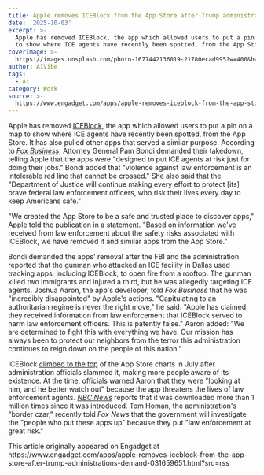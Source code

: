 ```yaml
---
title: Apple removes ICEBlock from the App Store after Trump administration's demand
date: '2025-10-03'
excerpt: >-
  Apple has removed ICEBlock, the app which allowed users to put a pin on a map
  to show where ICE agents have recently been spotted, from the App Store....
coverImage: >-
  https://images.unsplash.com/photo-1677442136019-21780ecad995?w=400&h=200&fit=crop&auto=format
author: AIVibe
tags:
  - Ai
category: Work
source: >-
  https://www.engadget.com/apps/apple-removes-iceblock-from-the-app-store-after-trump-administrations-demand-031659651.html?src=rss
---
```

<p>Apple has removed <a data-i13n="cpos:1;pos:1" href="https://www.engadget.com/social-media/iceblock-climbs-to-the-top-of-the-app-store-charts-after-officials-slam-it-004319963.html">ICEBlock</a>, the app which allowed users to put a pin on a map to show where ICE agents have recently been spotted, from the App Store. It has also pulled other apps that served a similar purpose. According to <a data-i13n="cpos:2;pos:1" href="https://www.foxbusiness.com/politics/apple-takes-down-ice-tracking-app-after-pressure-from-ag-bondi"><em>Fox Business</em></a>, Attorney General Pam Bondi demanded their takedown, telling Apple that the apps were &quot;designed to put ICE agents at risk just for doing their jobs.&quot; Bondi added that &quot;violence against law enforcement is an intolerable red line that cannot be crossed.&quot; She also said that the &quot;Department of Justice will continue making every effort to protect [its] brave federal law enforcement officers, who risk their lives every day to keep Americans safe.&quot;</p>
<p>&quot;We created the App Store to be a safe and trusted place to discover apps,&quot; Apple told the publication in a statement. &quot;Based on information we&#39;ve received from law enforcement about the safety risks associated with ICEBlock, we have removed it and similar apps from the App Store.&quot;&nbsp;</p>
<span id="end-legacy-contents"></span><p>Bondi demanded the apps&#39; removal after the FBI and the administration reported that the gunman who attacked an ICE facility in Dallas used tracking apps, including ICEBlock, to open fire from a rooftop. The gunman killed two immigrants and injured a third, but he was allegedly targeting ICE agents. Joshua Aaron, the app&#39;s developer, told <em>Fox Business</em> that he was &quot;incredibly disappointed&quot; by Apple&#39;s actions. &quot;Capitulating to an authoritarian regime is never the right move,&quot; he said. &quot;Apple has claimed they received information from law enforcement that ICEBlock served to harm law enforcement officers. This is patently false.&quot; Aaron added: &quot;We are determined to fight this with everything we have. Our mission has always been to protect our neighbors from the terror this administration continues to reign down on the people of this nation.&quot;</p>
<p>ICEBlock <a data-i13n="cpos:3;pos:1" href="https://www.engadget.com/social-media/iceblock-climbs-to-the-top-of-the-app-store-charts-after-officials-slam-it-004319963.html">climbed to the top</a> of the App Store charts in July after administration officials slammed it, making more people aware of its existence. At the time, officials warned Aaron that they were &quot;looking at him, and he better watch out&quot; because the app threatens the lives of law enforcement agents. <a data-i13n="elm:affiliate_link;sellerN:CNBC;elmt:;cpos:4;pos:1" href="https://shopping.yahoo.com/rdlw?merchantId=34e37b9c-8975-48da-aa39-df8bcd5badc3&amp;siteId=us-engadget&amp;pageId=1p-autolink&amp;contentUuid=61851b1f-a37c-42e4-84b4-135462abc75d&amp;featureId=text-link&amp;merchantName=CNBC&amp;linkText=NBC+News&amp;custData=eyJzb3VyY2VOYW1lIjoiV2ViLURlc2t0b3AtVmVyaXpvbiIsImxhbmRpbmdVcmwiOiJodHRwczovL3d3dy5jbmJjLmNvbS8yMDI1LzEwLzAzL2FwcGxlLWljZS1hcHAtdHJ1bXAtYm9uZGkuaHRtbCIsImNvbnRlbnRVdWlkIjoiNjE4NTFiMWYtYTM3Yy00MmU0LTg0YjQtMTM1NDYyYWJjNzVkIiwib3JpZ2luYWxVcmwiOiJodHRwczovL3d3dy5jbmJjLmNvbS8yMDI1LzEwLzAzL2FwcGxlLWljZS1hcHAtdHJ1bXAtYm9uZGkuaHRtbCJ9&amp;signature=AQAAAe7mMDO40nHQYW34NxD51HQ7KeApwUW2_BmJ_bFRFiNL&amp;gcReferrer=https%3A%2F%2Fwww.cnbc.com%2F2025%2F10%2F03%2Fapple-ice-app-trump-bondi.html" class="rapid-with-clickid" data-original-link="https://www.cnbc.com/2025/10/03/apple-ice-app-trump-bondi.html"><em>NBC News</em></a> reports that it was downloaded more than 1 million times since it was introduced. Tom Homan, the administration&#39;s &quot;border czar,&quot; recently told <em>Fox News</em> that the government will investigate the &quot;people who put these apps up&quot; because they put &quot;law enforcement at great risk.&quot;</p>This article originally appeared on Engadget at https://www.engadget.com/apps/apple-removes-iceblock-from-the-app-store-after-trump-administrations-demand-031659651.html?src=rss
